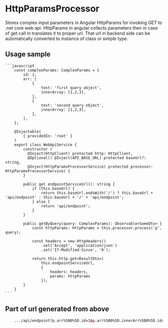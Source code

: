 # HttpParamsProcessor
Stores complex input parameters in Angular HttpParams for invoking GET to .net core web api.
HttpParams in angular collects parameters then in case of get call in translates it to proper url.
That url in backend side can be automatically converted to instance of class or simple type.

## Usage sample
    ```javascript
        const complexParams: ComplexParams = {
            id: 1,
            arr: [
                {
                    text: 'first query object',
                    innerArray: [1,2,3],
                },
                {
                    text: 'second query object',
                    innerArray: [1,2,3],
                },
            ],
        };

        @Injectable(
            { providedIn: 'root' }
        )
        export class WebApiService {
            constructor (
              @Inject(HttpClient) protected http: HttpClient,
              @Optional() @Inject(API_BASE_URL) protected baseUrl?: string,
              @Inject(HttpParamsProcessorService) protected processor: HttpParamsProcessorService) {
            }

            public get endpointServiceUrl(): string {
                if (this.baseUrl) {
                    return this.baseUrl.endsWith('/') ? this.baseUrl + 'api/endpoint' : this.baseUrl + '/' + 'api/endpoint';
                } else {
                    return 'api/endpoint';
                }
            }

            public getByQuery(query: ComplexParams): Observable<SomeDto> {
                const httpParams: HttpParams = this.processor.process('p', query);

                const headers = new HttpHeaders()
                    .set('Accept', 'application/json')
                    .set('If-Modified-Since', '0');

                return this.http.get<ResultDto>(
                    this.endpointServiceUrl,
                    {
                        headers: headers,
                        params: httpParams
                    });
            }
        }
    ```

## Part of url generated from above

  ```html
      .../api/endpoint?p.arr%5B0%5D.id=1&p.arr%5B0%5D.innerArr%5B0%5D.id=1.1&p.arr%5B0%5D.innerArr%5B0%5D.text=first%20first&p.arr%5B0%5D.innerArr%5B1%5D.id=1.2&p.arr%5B0%5D.innerArr%5B1%5D.text=first%20second&p.arr%5B1%5D.id=2&p.arr%5B1%5D.innerArr%5B0%5D.id=2.1&p.arr%5B1%5D.innerArr%5B0%5D.text=second%20first&p.arr%5B1%5D.innerArr%5B1%5D.id=2.2&p.arr%5B1%5D.innerArr%5B1%5D.text=second%20second'
  ```
  
